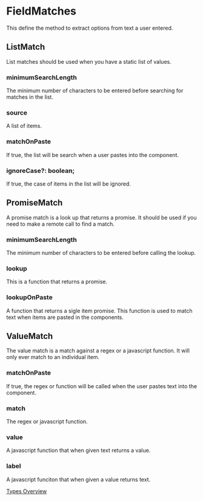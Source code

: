# FieldMatches
This define the method to extract options from text a user entered.

## ListMatch
List matches should be used when you have a static list of values.
### minimumSearchLength
The minimum number of characters to be entered before searching for matches in the list.
### source
A list of items.
### matchOnPaste
If true, the list will be search when a user pastes into the component.
### ignoreCase?: boolean;
If true, the case of items in the list will be ignored.

## PromiseMatch
A promise match is a look up that returns a promise. It should be used if you need to make a remote call to find a match.
### minimumSearchLength
The minimum number of characters to be entered before calling the lookup.
### lookup
This is a function that returns a promise.
### lookupOnPaste
A function that returns a sigle item promise. This function is used to match text when items are pasted in the components.

## ValueMatch
The value match is a match against a regex or a javascript function. It will only ever match to an individual item.
### matchOnPaste
If true, the regex or function will be called when the user pastes text into the component.
### match
The regex or javascript function.
### value
A javascript function that when given text returns a value.
### label
A javascript funciton that when given a value returns text.


[Types Overview](./Overview.md)